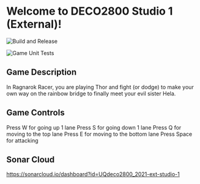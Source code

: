 # Welcome to DECO2800 Studio 1 (External)!

![Build and Release](https://github.com/UQdeco2800/2021-ext-studio-1/actions/workflows/gradle_release.yaml/badge.svg)

![Game Unit Tests](https://github.com/UQdeco2800/2021-ext-studio-1/actions/workflows/gradle_tests.yaml/badge.svg)

## Game Description
In Ragnarok Racer, you are playing Thor and fight (or dodge) to make your own way on the rainbow bridge to finally meet your evil sister Hela.

## Game Controls
Press W for going up 1 lane
Press S for going down 1 lane
Press Q for moving to the top lane
Press E for moving to the bottom lane
Press Space for attacking

## Sonar Cloud
https://sonarcloud.io/dashboard?id=UQdeco2800_2021-ext-studio-1
